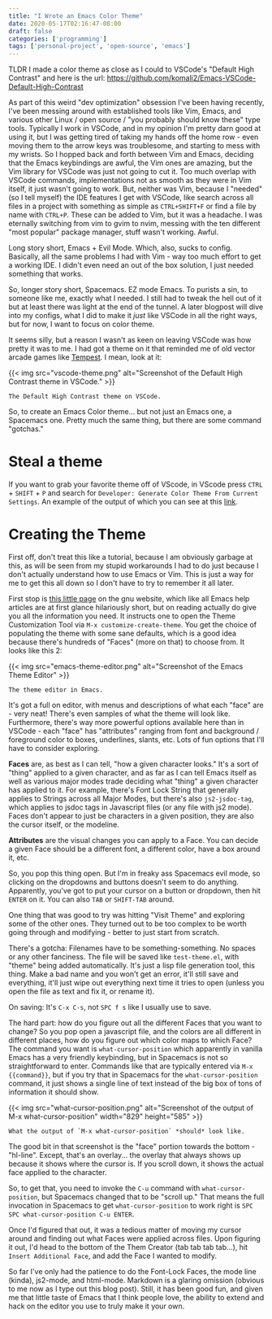 ```yaml
---
title: "I Wrote an Emacs Color Theme"
date: 2020-05-17T02:16:47-08:00
draft: false
categories: ['programming']
tags: ['personal-project', 'open-source', 'emacs']
---
```


TLDR I made a color theme as close as I could to VSCode's "Default High Contrast" and here is the url: https://github.com/komali2/Emacs-VSCode-Default-High-Contrast

As part of this weird "dev optimization" obsession I've been having recently, I've been messing around with established tools like Vim, Emacs, and
various other Linux / open source / "you probably should know these" type tools. Typically I work in VSCode, and in my opinion I'm pretty darn good
at using it, but I was getting tired of taking my hands off the home row - even moving them to the arrow keys was troublesome, and starting to mess
with my wrists. So I hopped back and forth between Vim and Emacs, deciding that the Emacs keybindings are awful, the Vim ones are amazing, but the Vim
library for VSCode was just not going to cut it. Too much overlap with VSCode commands, implementations not as smooth as they were in Vim itself, it
just wasn't going to work. But, neither was Vim, because I "needed" (so I tell myself) the IDE features I get with VSCode, like search across all files
in a project with something as simple as `CTRL+SHIFT+F` or find a file by name with `CTRL+P`. These can be added to Vim, but it was a headache. I was
eternally switching from vim to gvim to nvim, messing with the ten different "most popular" package manager, stuff wasn't working. Awful.

Long story short, Emacs + Evil Mode. Which, also, sucks to config. Basically, all the same problems I had with Vim - way too much effort to get a working
IDE. I didn't even need an out of the box solution, I just needed something that works.

So, longer story short, Spacemacs. EZ mode Emacs. To purists a sin, to someone like me, exactly what I needed. I still had to tweak the hell out of it but
at least there was light at the end of the tunnel. A later blogpost will dive into my configs, what I did to make it *just* like VSCode in all the right
ways, but for now, I want to focus on color theme.

It seems silly, but a reason I wasn't as keen on leaving VSCode was how pretty it was to me. I had got a theme on it that reminded me of old vector
arcade games like [Tempest](https://en.wikipedia.org/wiki/Tempest_(video_game)). I mean, look at it:

{{< img src="vscode-theme.png" alt="Screenshot of the Default High Contrast theme in VSCode." >}}

    The Default High Contrast theme on VSCode.

So, to create an Emacs Color theme... but not just an Emacs one, a Spacemacs one. Pretty much the same thing, but there
are some command "gotchas."

# Steal a theme

If you want to grab your favorite theme off of VScode, in VScode press `CTRL` + `SHIFT` + `P` and search for
`Developer: Generate Color Theme From Current Settings`. An example of the output of which you can
see at this [link](https://pastebin.com/j6addd1Z).

# Creating the Theme
First off, don't treat this like a tutorial, because I am obviously garbage at this, as will be seen from my stupid
workarounds I had to do just because I don't actually understand how to use Emacs or Vim. This is just a way for me
to get this all down so I don't have to try to remember it all later.

First stop is [this little page](https://www.gnu.org/software/emacs/manual/html_node/emacs/Creating-Custom-Themes.html)
on the gnu website, which like all Emacs help articles are at first glance hilariously short, but on reading actually do
give you all the information you need. It instructs one to open the Theme Customization Tool via
`M-x customize-create-theme`. You get the choice of populating the theme with some sane defaults, which is a good idea
because there's hundreds of "Faces" (more on that) to choose from. It looks like this 2:

{{< img src="emacs-theme-editor.png" alt="Screenshot of the Emacs Theme Editor" >}}

    The theme editor in Emacs.

It's got a full on editor, with menus and descriptions of what each  "face" are - very neat! There's
even samples of what the theme will look like. Furthermore, there's way more powerful options available
here than in VSCode - each "face" has "attributes" ranging from font and background / foreground color to boxes,
underlines, slants,  etc. Lots of fun options that I'll have to consider exploring.

**Faces** are, as best as I can tell, "how a given character looks." It's a sort of "thing" applied to a given character,
and as far as I can tell Emacs itself as well as various major modes trade deciding what "thing" a given character has
applied to it. For example, there's Font Lock String that generally applies to Strings across all Major Modes, but there's
also `js2-jsdoc-tag`, which applies to jsdoc tags in Javascript files (or any file with js2 mode). Faces don't appear
to just be characters in a given position, they are also the cursor itself, or the modeline.

**Attributes** are the visual changes you can apply to a Face. You can decide a given Face should be a different font,
a different color, have a box around it, etc.

So, you pop this thing open. But I'm in freaky ass Spacemacs evil mode, so clicking on the dropdowns and buttons
doesn't seem to do anything. Apparently, you've got to put your cursor on a button or dropdown, then hit `ENTER` on it.
You can also `TAB` or `SHIFT-TAB` around.

One thing that was good to try was hitting "Visit Theme" and exploring some of the other ones. They turned out to be too
complex to be worth going through and modifying - better to just start from scratch.

There's a gotcha: Filenames have to be something-something. No spaces or any other fanciness. The file will be saved like
`test-theme.el`, with "theme" being added automatically. It's just a lisp file generation tool, this thing. Make a bad
name and you won't get an error, it'll still save and everything, it'll just wipe out everything next time it tries to open
(unless you open the file as text and fix it, or rename it).

On saving: It's `C-x C-s`, not `SPC f s` like I usually use to save.

The hard part: how do you figure out all the different Faces that you want to change? So you pop open a javascript file,
and the colors are all different in different places, how do you figure out which color maps to which Face? The command you
want is `what-cursor-position` which apparently in vanilla Emacs has a very friendly keybinding, but in Spacemacs is not so
straightforward to enter. Commands like that are typically entered via `M-x {{command}}`, but if you try that in Spacemacs
for the `what-cursor-position` command, it just shows a single line of text instead of the big box of tons of information it
should show.

{{< img
    src="what-cursor-position.png"
    alt="Screenshot of the output of M-x what-cursor-position"
    width="829"
    height="585" >}}

    What the output of `M-x what-cursor-position` *should* look like.

The good bit in that screenshot is the "face" portion towards the bottom - "hl-line". Except, that's an overlay... the overlay
that always shows up because it shows where the cursor is. If you scroll down, it shows the actual face applied to the character.

So, to get that, you need to invoke the `C-u` command with `what-cursor-position`, but Spacemacs changed that to be "scroll up."
That means the full invocation in Spacemacs to get `what-cursor-position` to work right is `SPC SPC what-cursor-position C-u ENTER`.

Once I'd figured that out, it was a tedious matter of moving my cursor around and finding out what Faces were applied across files.
Upon figuring it out, I'd head to the bottom of the Them Creator (tab tab tab tab...), hit `Insert Additional Face`, and add the
Face I wanted to modify.

So far I've only had the patience to do the Font-Lock Faces, the mode line (kinda), js2-mode, and html-mode. Markdown is a glaring omission (obvious to me
now as I type out this blog post). Still, it has been good fun, and given me that little taste of Emacs that I think people love,
the ability to extend and hack on the editor you use to truly make it your own.
